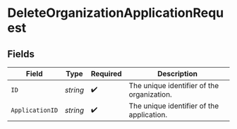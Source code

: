 # DeleteOrganizationApplicationRequest


## Fields

| Field                                      | Type                                       | Required                                   | Description                                |
| ------------------------------------------ | ------------------------------------------ | ------------------------------------------ | ------------------------------------------ |
| `ID`                                       | *string*                                   | :heavy_check_mark:                         | The unique identifier of the organization. |
| `ApplicationID`                            | *string*                                   | :heavy_check_mark:                         | The unique identifier of the application.  |